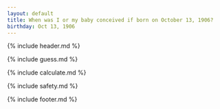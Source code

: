 ```yaml
---
layout: default
title: When was I or my baby conceived if born on October 13, 1906?
birthday: Oct 13, 1906
---
```


{% include header.md %}

{% include guess.md %}

{% include calculate.md %}

{% include safety.md %}

{% include footer.md %}



